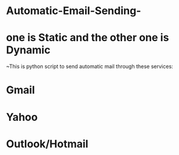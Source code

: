 # Automatic-Email-Sending-
# one is Static and the other one is Dynamic
~This is python script to send automatic mail
through these services:
# Gmail
# Yahoo
# Outlook/Hotmail

